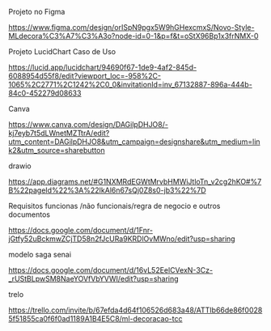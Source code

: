 Projeto no Figma

https://www.figma.com/design/orISpN9pgx5W9hGHexcmxS/Novo-Style-MLdecora%C3%A7%C3%A3o?node-id=0-1&p=f&t=oStX96Bp1x3frNMX-0

Projeto  LucidChart Caso de Uso 

https://lucid.app/lucidchart/94690f67-1de9-4af2-845d-6088954d55f8/edit?viewport_loc=-958%2C-1065%2C2771%2C1242%2C0_0&invitationId=inv_67132887-896a-444b-84c0-452279d08633

Canva 

https://www.canva.com/design/DAGilpDHJO8/-kj7eyb7t5dLWnetMZTtrA/edit?utm_content=DAGilpDHJO8&utm_campaign=designshare&utm_medium=link2&utm_source=sharebutton

drawio

https://app.diagrams.net/#G1NXMRdEGWtMrvbHMWiJtloTn_v2cg2hKO#%7B%22pageId%22%3A%22IkAl6n67sQj0Z8s0-jb3%22%7D


Requisitos funcionas /não funcionais/regra de negocio e outros documentos

https://docs.google.com/document/d/1Fnr-jGtfy52uBckmwZCjTD58n2fJcURa9KRDlOvMWno/edit?usp=sharing

modelo saga senai

https://docs.google.com/document/d/16vL52EelCVexN-3Cz-_rUStBLpwSM8NaeYOVfVbYVWI/edit?usp=sharing

trelo

https://trello.com/invite/b/67efda4d64f106526d683a48/ATTIb66de86f00285f51855ca0f6f0ad1189A1B4E5C8/ml-decoracao-tcc





